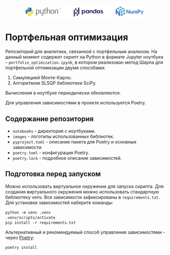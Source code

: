 <div class="row" align="center"><img src=".\images\python-logo-generic.svg" width="24%"> <img src=".\images\pandas.svg" width="30%"> <img src=".\images\numpylogo.svg" width="20%"></div></center>

# Портфельная оптимизация

Репозиторий для аналитики, связанной с портфельным анализом. На данный момент содержит скрипт на Python в формате Jupyter ноутбука - `portfolio_optimization.ipynb`, в котором реализован метод Шарпа для портфельной оптимизации двумя способами:

1. Симуляцией Монте-Карло.
2. Алгоритмом SLSQP библиотеки SciPy.

Вычисления в ноутбуке периодически обновляются.

Для управления зависимостями в проекте используется Poetry.

## Содержание репозитория

* `notebooks` - директория с ноутбуками.
* `images` - логотипы использованных библиотек.
* `pyproject.toml` - описание пакета для Poetry и основные зависимости.
* `poetry.toml` - конфигурация Poetry.
* `poetry.lock` - подробное описание зависимостей.

## Подготовка перед запуском

Можно использовать виртуальное окружение для запуска скрипта. Для создания виртуального окружения можно использовать стандартную библиотеку venv. Все зависимости зафиксированы в `requirements.txt`. Для установки зависимостей наберите команды:

    python -m venv .venv
    .venv/scripts/activate
    pip install -r requirements.txt
    
Альтернативный и рекомендуемый способ управления зависимостями - через [Poetry](https://python-poetry.org/):

    poetry install

